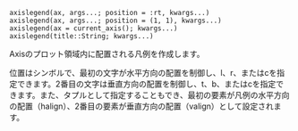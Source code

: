 ```
axislegend(ax, args...; position = :rt, kwargs...)
axislegend(ax, args...; position = (1, 1), kwargs...)
axislegend(ax = current_axis(); kwargs...)
axislegend(title::String; kwargs...)
```

Axisのプロット領域内に配置される凡例を作成します。

位置はシンボルで、最初の文字が水平方向の配置を制御し、l、r、またはcを指定できます。2番目の文字は垂直方向の配置を制御し、t、b、またはcを指定できます。また、タプルとして指定することもでき、最初の要素が凡例の水平方向の配置（halign）、2番目の要素が垂直方向の配置（valign）として設定されます。
